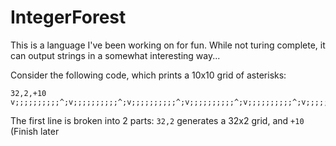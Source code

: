 # IntegerForest
This is a language I've been working on for fun. While not turing complete, it can output strings in a somewhat interesting way...

Consider the following code, which prints a 10x10 grid of asterisks:
```
32,2,+10
v;;;;;;;;;;^;v;;;;;;;;;;^;v;;;;;;;;;;^;v;;;;;;;;;;^;v;;;;;;;;;;^;v;;;;;;;;;;^;v;;;;;;;;;;^;v;;;;;;;;;;^;v;;;;;;;;;;^;v
```
The first line is broken into 2 parts: 
`32,2` generates a 32x2 grid, and `+10` (Finish later
